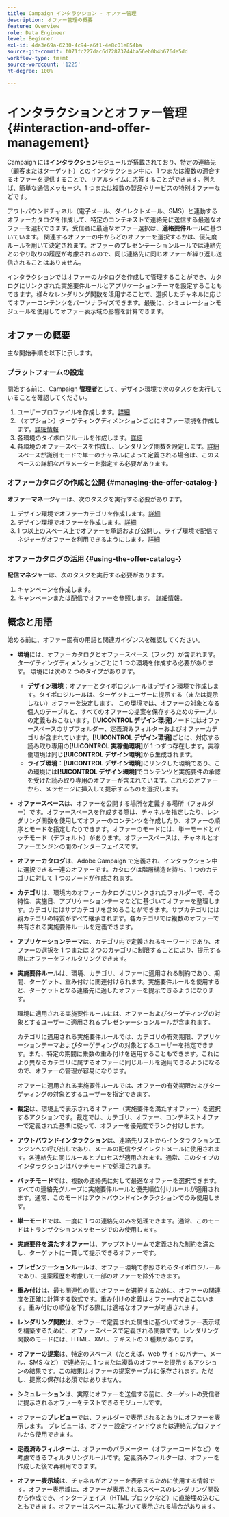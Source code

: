```yaml
---
title: Campaign インタラクション - オファー管理
description: オファー管理の概要
feature: Overview
role: Data Engineer
level: Beginner
exl-id: 4da3e69a-6230-4c94-a6f1-4e8c01e854ba
source-git-commit: f071fc227dac6d72873744ba56eb0b4b676de5dd
workflow-type: tm+mt
source-wordcount: '1225'
ht-degree: 100%

---
```


# インタラクションとオファー管理{#interaction-and-offer-management}

Campaign には&#x200B;**インタラクション**&#x200B;モジュールが搭載されており、特定の連絡先（顧客またはターゲット）とのインタラクション中に、1 つまたは複数の適合するオファーを提供することで、リアルタイムに応答することができます。例えば、簡単な通信メッセージ、1 つまたは複数の製品やサービスの特別オファーなどです。

アウトバウンドチャネル（電子メール、ダイレクトメール、SMS）と連動するオファーカタログを作成して、特定のコンテキストで連絡先に送信する最適なオファーを選択できます。受信者に最適なオファー選択は、**適格要件ルール**&#x200B;に基づいています。 関連するオファーの中からどのオファーを選択するかは、優先度ルールを用いて決定されます。オファーのプレゼンテーションルールでは連絡先とのやり取りの履歴が考慮されるので、同じ連絡先に同じオファーが繰り返し送信されることはありません。

インタラクションではオファーのカタログを作成して管理することができ、カタログにリンクされた実施要件ルールとアプリケーションテーマを設定することもできます。様々なレンダリング関数を活用することで、選択したチャネルに応じてオファーコンテンツをパーソナライズできます。最後に、シミュレーションモジュールを使用してオファー表示域の影響を計算できます。

## オファーの概要

主な開始手順を以下に示します。

### プラットフォームの設定

開始する前に、Campaign **管理者**&#x200B;として、デザイン環境で次のタスクを実行していることを確認してください。

1. ユーザープロファイルを作成します。[詳細](interaction-operators.md)
1. （オプション）ターゲティングディメンションごとにオファー環境を作成します。[詳細情報](interaction-env.md)
1. 各環境のタイポロジルールを作成します。[詳細](interaction-offer.md#offer-presentation)
1. 各環境のオファースペースを作成し、レンダリング関数を設定します。[詳細](interaction-offer-spaces.md)
スペースが識別モードで単一のチャネルによって定義される場合は、このスペースの詳細なパラメーターを指定する必要があります。

### オファーカタログの作成と公開 {#managing-the-offer-catalog-}

**オファーマネージャー**&#x200B;は、次のタスクを実行する必要があります。

1. デザイン環境でオファーカテゴリを作成します。[詳細](interaction-offer-catalog.md#creating-offer-categories)
1. デザイン環境でオファーを作成します。[詳細](interaction-offer.md)
1. 1 つ以上のスペース上でオファーを承認および公開し、ライブ環境で配信マネジャーがオファーを利用できるようにします。[詳細](interaction-offer.md#approve-offers)

### オファーカタログの活用 {#using-the-offer-catalog-}

**配信マネジャー**&#x200B;は、次のタスクを実行する必要があります。

1. キャンペーンを作成します。
1. キャンペーンまたは配信でオファーを参照します。 [詳細情報](interaction-send-offers.md)。


## 概念と用語

始める前に、オファー固有の用語と関連ガイダンスを確認してください。

* **環境**には、オファーカタログとオファースペース（フック）が含まれます。ターゲティングディメンションごとに 1 つの環境を作成する必要があります。
環境には次の 2 つのタイプがあります。

   * **デザイン環境**：オファーとタイポロジルールはデザイン環境で作成します。タイポロジルールは、ターゲットユーザーに提示する（または提示しない）オファーを決定します。 この環境では、オファーの対象となる個人のテーブルと、すべてのオファーの提案を保存するためのテーブルの定義もおこないます。**[!UICONTROL デザイン環境]**&#x200B;ノードにはオファースペースのサブフォルダー、定義済みフィルターおよびオファーカテゴリが含まれています。**[!UICONTROL デザイン環境]**&#x200B;ごとに、対応する読み取り専用の&#x200B;**[!UICONTROL 実稼働環境]**&#x200B;が 1 つずつ存在します。実稼働環境は同じ&#x200B;**[!UICONTROL デザイン環境]**&#x200B;から生成されます。
   * **ライブ環境**：**[!UICONTROL デザイン環境]**&#x200B;にリンクした環境であり、この環境には&#x200B;**[!UICONTROL デザイン環境]**&#x200B;でコンテンツと実施要件の承認を受けた読み取り専用のオファーが含まれています。これらのオファーから、メッセージに挿入して提示するものを選択します。

* **オファースペース**&#x200B;は、オファーを公開する場所を定義する場所（フォルダー）です。オファースペースを作成する際は、チャネルを指定したり、レンダリング関数を使用してオファーのコンテンツを作成したり、オファーの順序とモードを指定したりできます。オファーのモードには、単一モードとバッチモード（デフォルト）があります。オファースペースは、チャネルとオファーエンジンの間のインターフェイスです。
* **オファーカタログ**&#x200B;は、Adobe Campaign で定義され、インタラクション中に選択できる一連のオファーです。カタログは階層構造を持ち、1 つのカテゴリに対して 1 つのノードが作成されます。
* **カテゴリ**&#x200B;は、環境内のオファーカタログにリンクされたフォルダーで、その特性、実施日、アプリケーションテーマなどに基づいてオファーを整理します。カテゴリにはサブカテゴリを含めることができます。サブカテゴリには親カテゴリの特質がすべて継承されます。各カテゴリでは複数のオファーで共有される実施要件ルールを定義できます。
* **アプリケーションテーマ**&#x200B;は、カテゴリ内で定義されるキーワードであり、オファーの選択を 1 つまたは 2 つのカテゴリに制限することにより、提示する際にオファーをフィルタリングできます。
* **実施要件ルール**&#x200B;は、環境、カテゴリ、オファーに適用される制約であり、期間、ターゲット、重み付けに関連付けられます。実施要件ルールを使用すると、ターゲットとなる連絡先に適したオファーを提示できるようになります。

   環境に適用される実施要件ルールには、オファーおよびターゲティングの対象とするユーザーに適用されるプレゼンテーションルールが含まれます。

   カテゴリに適用される実施要件ルールでは、カテゴリの有効期限、アプリケーションテーマおよびターゲティングの対象とするユーザーを指定できます。また、特定の期間に乗数の重み付けを適用することもできます。これにより異なるカテゴリに属するオファーに同じルールを適用できるようになるので、オファーの管理が容易になります。

   オファーに適用される実施要件ルールでは、オファーの有効期限およびターゲティングの対象とするユーザーを指定できます。

* **裁定**&#x200B;は、環境上で表示されるオファー（実施要件を満たすオファー）を選択するアクションです。裁定では、カテゴリ、オファー、コンテキストオファーで定義された基準に従って、オファーを優先度でランク付けします。
* **アウトバウンドインタラクション**&#x200B;は、連絡先リストからインタラクションエンジンへの呼び出しであり、メールの配信やダイレクトメールに使用されます。各連絡先に同じルールとプロセスが適用されます。通常、このタイプのインタラクションはバッチモードで処理されます。
* **バッチモード**&#x200B;では、複数の連絡先に対して最適なオファーを選択できます。すべての連絡先グループに実施要件ルールと優先順位付けルールが適用されます。通常、このモードはアウトバウンドインタラクションでのみ使用します。
* **単一モード**&#x200B;では、一度に 1 つの連絡先のみを処理できます。通常、このモードはトランザクションメッセージでのみ使用します。
* **実施要件を満たすオファー**&#x200B;は、アップストリームで定義された制約を満たし、ターゲットに一貫して提示できるオファーです。
* **プレゼンテーションルール**&#x200B;は、オファー環境で参照されるタイポロジルールであり、提案履歴を考慮して一部のオファーを除外できます。
* **重み付け**&#x200B;は、最も関連性の高いオファーを選択するために、オファーの関連度を正確に計算する数式です。重み付けの定義はオファー内でおこないます。重み付けの順位を下げる際には適格なオファーが考慮されます。
* **レンダリング関数**&#x200B;は、オファーで定義された属性に基づいてオファー表示域を構築するために、オファースペースで定義される関数です。レンダリング関数のモードには、HTML、XML、テキストの 3 種類があります。
* **オファーの提案**&#x200B;は、特定のスペース（たとえば、web サイトのバナー、メール、SMS など）で連絡先に 1 つまたは複数のオファーを提示するアクションの結果です。この結果はオファーの提案テーブルに保存されます。ただし、提案の保存は必須ではありません。
* **シミュレーション**&#x200B;は、実際にオファーを送信する前に、ターゲットの受信者に提示されるオファーをテストできるモジュールです。
* オファーの&#x200B;**プレビュー**&#x200B;では、フォルダーで表示されるとおりにオファーを表示します。 プレビューは、オファー設定ウィンドウまたは連絡先プロファイルから使用できます。
* **定義済みフィルター**&#x200B;は、オファーのパラメーター（オファーコードなど）を考慮できるフィルタリングルールです。定義済みフィルターは、オファーを作成した後で再利用できます。
* **オファー表示域**&#x200B;は、チャネルがオファーを表示するために使用する情報です。オファー表示域は、オファーが表示されるスペースのレンダリング関数から作成でき、インターフェイス（HTML ブロックなど）に直接埋め込むこともできます。オファーはスペースに基づいて表示される場合があります。
